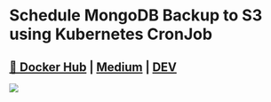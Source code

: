 # Schedule MongoDB Backup  to S3 using Kubernetes CronJob
## [🐳 Docker Hub](https://hub.docker.com/r/gorniv/k8s-backup-mongodb) | [Medium](https://gorniv3.medium.com/schedule-mongodb-backup-to-s3-using-kubernetes-cronjob-79ca811e1fc0) | [DEV](https://dev.to/gorniv3/schedule-mongodb-backup-to-s3-using-kubernetes-cronjob-2bl7)

![](images/cover.png)

